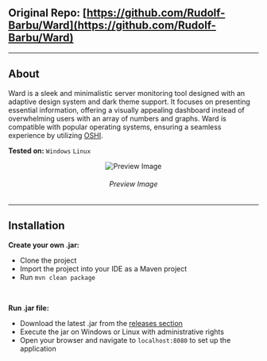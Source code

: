 ## Original Repo: [https://github.com/Rudolf-Barbu/Ward](https://github.com/Rudolf-Barbu/Ward)

---

## About

Ward is a sleek and minimalistic server monitoring tool designed with an adaptive design system and dark theme support. It focuses on presenting essential information, offering a visually appealing dashboard instead of overwhelming users with an array of numbers and graphs. Ward is compatible with popular operating systems, ensuring a seamless experience by utilizing [OSHI](https://github.com/oshi/oshi).

**Tested on:** `Windows` `Linux`

<p align="center">
    <img src="images/preview.png" alt="Preview Image" />
</p>

<h6 align="center">Preview Image</h6>

---

## Installation

**Create your own .jar:**

- Clone the project
- Import the project into your IDE as a Maven project
- Run `mvn clean package`

<br>

**Run .jar file:**

- Download the latest .jar from the [releases section](https://github.com/Rudolf-Barbu/Ward/releases)
- Execute the jar on Windows or Linux with administrative rights
- Open your browser and navigate to `localhost:8080` to set up the application
